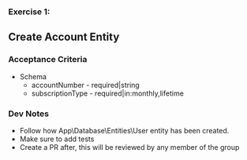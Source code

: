 ### Exercise 1:

## Create Account Entity
### Acceptance Criteria
- Schema
    - accountNumber - required|string
    - subscriptionType - required|in:monthly,lifetime

### Dev Notes
- Follow how App\Database\Entities\User entity has been created.
- Make sure to add tests
- Create a PR after, this will be reviewed by any member of the group
